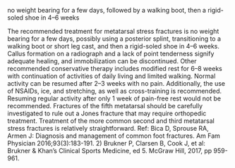 no weight bearing for a few days, followed by a walking boot, then a rigid-soled shoe in 4–6 weeks

The recommended treatment for metatarsal stress fractures is no weight bearing for a few days, possibly using a posterior splint, transitioning to a walking boot or short leg cast, and then a rigid-soled shoe in 4–6 weeks. Callus formation on a radiograph and a lack of point tenderness signify adequate healing, and immobilization can be discontinued. Other recommended conservative therapy includes modified rest for 6–8 weeks with continuation of activities of daily living and limited walking. Normal activity can be resumed after 2–3 weeks with no pain. Additionally, the use of NSAIDs, ice, and stretching, as well as cross-training is recommended. Resuming regular activity after only 1 week of pain-free rest would not be recommended. Fractures of the fifth metatarsal should be carefully investigated to rule out a Jones fracture that may require orthopedic treatment. Treatment of the more common second and third metatarsal stress fractures is relatively straightforward.
Ref: Bica D, Sprouse RA, Armen J: Diagnosis and management of common foot fractures. Am Fam Physician 2016;93(3):183-191.  2) Brukner P, Clarsen B, Cook J, et al: Brukner & Khan’s Clinical Sports Medicine, ed 5. McGraw Hill, 2017, pp 959-961.